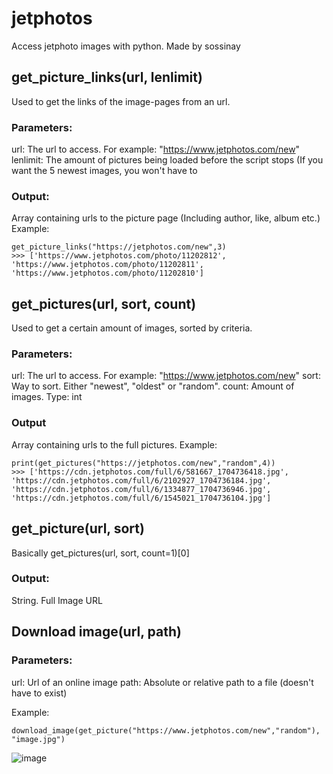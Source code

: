 # jetphotos
Access jetphoto images with python. Made by sossinay
## get_picture_links(url, lenlimit)
Used to get the links of the image-pages from an url.
### Parameters:
url: The url to access. For example: "https://www.jetphotos.com/new"
lenlimit: The amount of pictures being loaded before the script stops (If you want the 5 newest images, you won't have to

### Output:
Array containing urls to the picture page (Including author, like, album etc.)
Example:
```
get_picture_links("https://jetphotos.com/new",3)
>>> ['https://www.jetphotos.com/photo/11202812', 'https://www.jetphotos.com/photo/11202811', 'https://www.jetphotos.com/photo/11202810']
```
## get_pictures(url, sort, count)
Used to get a certain amount of images, sorted by criteria.

### Parameters:
url: The url to access. For example: "https://www.jetphotos.com/new"
sort: Way to sort. Either "newest", "oldest" or "random".
count: Amount of images. Type: int

### Output
Array containing urls to the full pictures.
Example:
```
print(get_pictures("https://jetphotos.com/new","random",4))
>>> ['https://cdn.jetphotos.com/full/6/581667_1704736418.jpg', 'https://cdn.jetphotos.com/full/6/2102927_1704736184.jpg', 'https://cdn.jetphotos.com/full/6/1334877_1704736946.jpg', 'https://cdn.jetphotos.com/full/6/1545021_1704736104.jpg']
```

## get_picture(url, sort)

Basically get_pictures(url, sort, count=1)[0]

### Output:
String. Full Image URL

## Download image(url, path)

### Parameters:
url: Url of an online image
path: Absolute or relative path to a file (doesn't have to exist)

Example:
```
download_image(get_picture("https://www.jetphotos.com/new","random"), "image.jpg")
```
![image](https://github.com/sossinayDev/jetphotos-python/assets/125735344/629cda92-bb06-431f-a80e-feda790080af)
